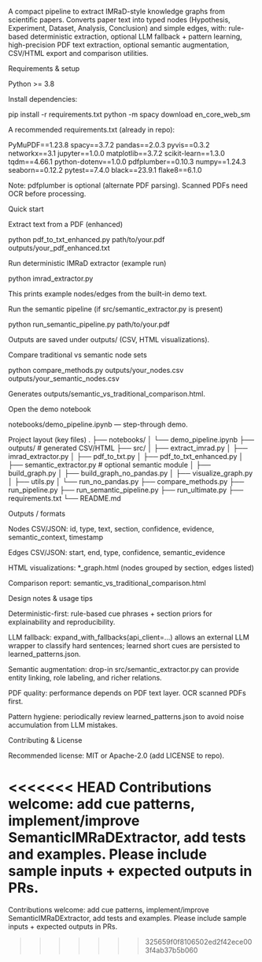 A compact pipeline to extract IMRaD-style knowledge graphs from scientific papers.
Converts paper text into typed nodes (Hypothesis, Experiment, Dataset, Analysis, Conclusion) and simple edges, with: rule-based deterministic extraction, optional LLM fallback + pattern learning, high-precision PDF text extraction, optional semantic augmentation, CSV/HTML export and comparison utilities.

Requirements & setup

Python >= 3.8

Install dependencies:

pip install -r requirements.txt
python -m spacy download en_core_web_sm


A recommended requirements.txt (already in repo):

PyMuPDF==1.23.8
spacy==3.7.2
pandas==2.0.3
pyvis==0.3.2
networkx==3.1
jupyter==1.0.0
matplotlib==3.7.2
scikit-learn==1.3.0
tqdm==4.66.1
python-dotenv==1.0.0
pdfplumber==0.10.3
numpy==1.24.3
seaborn==0.12.2
pytest==7.4.0
black==23.9.1
flake8==6.1.0


Note: pdfplumber is optional (alternate PDF parsing). Scanned PDFs need OCR before processing.

Quick start

Extract text from a PDF (enhanced)

python pdf_to_txt_enhanced.py path/to/your.pdf outputs/your_pdf_enhanced.txt


Run deterministic IMRaD extractor (example run)

python imrad_extractor.py


This prints example nodes/edges from the built-in demo text.

Run the semantic pipeline (if src/semantic_extractor.py is present)

python run_semantic_pipeline.py path/to/your.pdf


Outputs are saved under outputs/ (CSV, HTML visualizations).

Compare traditional vs semantic node sets

python compare_methods.py outputs/your_nodes.csv outputs/your_semantic_nodes.csv


Generates outputs/semantic_vs_traditional_comparison.html.

Open the demo notebook

notebooks/demo_pipeline.ipynb — step-through demo.

Project layout (key files)
.
├── notebooks/
│   └── demo_pipeline.ipynb
├── outputs/                   # generated CSV/HTML
├── src/
│   ├── extract_imrad.py
│   ├── imrad_extractor.py
│   ├── pdf_to_txt.py
│   ├── pdf_to_txt_enhanced.py
│   ├── semantic_extractor.py   # optional semantic module
│   ├── build_graph.py
│   ├── build_graph_no_pandas.py
│   ├── visualize_graph.py
│   ├── utils.py
│   └── run_no_pandas.py
├── compare_methods.py
├── run_pipeline.py
├── run_semantic_pipeline.py
├── run_ultimate.py
├── requirements.txt
└── README.md

Outputs / formats

Nodes CSV/JSON: id, type, text, section, confidence, evidence, semantic_context, timestamp

Edges CSV/JSON: start, end, type, confidence, semantic_evidence

HTML visualizations: *_graph.html (nodes grouped by section, edges listed)

Comparison report: semantic_vs_traditional_comparison.html

Design notes & usage tips

Deterministic-first: rule-based cue phrases + section priors for explainability and reproducibility.

LLM fallback: expand_with_fallbacks(api_client=...) allows an external LLM wrapper to classify hard sentences; learned short cues are persisted to learned_patterns.json.

Semantic augmentation: drop-in src/semantic_extractor.py can provide entity linking, role labeling, and richer relations.

PDF quality: performance depends on PDF text layer. OCR scanned PDFs first.

Pattern hygiene: periodically review learned_patterns.json to avoid noise accumulation from LLM mistakes.

Contributing & License

Recommended license: MIT or Apache-2.0 (add LICENSE to repo).

<<<<<<< HEAD
Contributions welcome: add cue patterns, implement/improve SemanticIMRaDExtractor, add tests and examples. Please include sample inputs + expected outputs in PRs.
=======
Contributions welcome: add cue patterns, implement/improve SemanticIMRaDExtractor, add tests and examples. Please include sample inputs + expected outputs in PRs.
>>>>>>> 325659f0f8106502ed2f42ece003f4ab37b5b060

